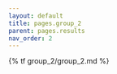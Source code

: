 ```yaml
---
layout: default
title: pages.group_2
parent: pages.results
nav_order: 2
---
```



{% tf group_2/group_2.md %}

